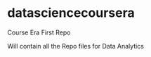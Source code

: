datasciencecoursera
===================

Course Era First Repo

Will contain all the Repo files for Data Analytics
